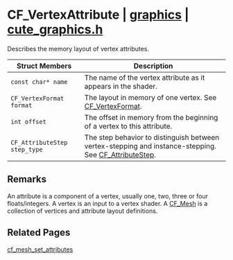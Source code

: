 # CF_VertexAttribute | [graphics](https://github.com/RandyGaul/cute_framework/blob/master/docs/graphics_readme.md) | [cute_graphics.h](https://github.com/RandyGaul/cute_framework/blob/master/include/cute_graphics.h)

Describes the memory layout of vertex attributes.

Struct Members | Description
--- | ---
`const char* name` | The name of the vertex attribute as it appears in the shader.
`CF_VertexFormat format` | The layout in memory of one vertex. See [CF_VertexFormat](https://github.com/RandyGaul/cute_framework/blob/master/docs/graphics/cf_vertexformat.md).
`int offset` | The offset in memory from the beginning of a vertex to this attribute.
`CF_AttributeStep step_type` | The step behavior to distinguish between vertex-stepping and instance-stepping. See [CF_AttributeStep](https://github.com/RandyGaul/cute_framework/blob/master/docs/graphics/cf_attributestep.md).

## Remarks

An attribute is a component of a vertex, usually one, two, three or four floats/integers. A vertex is an input
to a vertex shader. A [CF_Mesh](https://github.com/RandyGaul/cute_framework/blob/master/docs/graphics/cf_mesh.md) is a collection of vertices and attribute layout definitions.

## Related Pages

[cf_mesh_set_attributes](https://github.com/RandyGaul/cute_framework/blob/master/docs/graphics/cf_mesh_set_attributes.md)  

